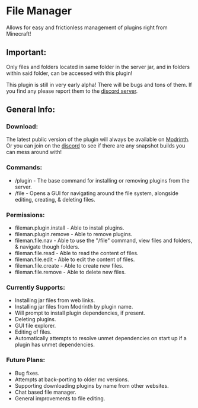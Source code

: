 # File Manager
Allows for easy and frictionless management of plugins right from Minecraft!


## Important:
Only files and folders located in same folder in the server jar, and in folders within said folder, can be accessed with this plugin!

This plugin is still in very early alpha! There will be bugs and tons of them. If you find any please report them to the [discord server](https://discord.gg/3CC6kVcdQH).


## General Info:

### Download:
The latest public version of the plugin will always be available on [Modrinth](https://modrinth.com/plugin/file-manager). Or you can join on the [discord](https://discord.gg/3CC6kVcdQH) to see if there are any snapshot builds you can mess around with!

### Commands:
- /plugin - The base command for installing or removing plugins from the server. <br>
- /file - Opens a GUI for navigating around the file system, alongside editing, creating, & deleting files.

### Permissions:
- fileman.plugin.install - Able to install plugins.
- fileman.plugin.remove - Able to remove plugins.
- fileman.file.nav - Able to use the "/file" command, view files and folders, & navigate though folders.
- fileman.file.read - Able to read the content of files.
- fileman.file.edit - Able to edit the content of files.
- fileman.file.create - Able to create new files.
- fileman.file.remove - Able to delete new files.

### Currently Supports:
- Installing jar files from web links.
- Installing jar files from Modrinth by plugin name.
- Will prompt to install plugin dependencies, if present.
- Deleting plugins.
- GUI file explorer.
- Editing of files.
- Automatically attempts to resolve unmet dependencies on start up if a plugin has unmet dependencies.

### Future Plans:
- Bug fixes.
- Attempts at back-porting to older mc versions.
- Supporting downloading plugins by name from other websites.
- Chat based file manager.
- General improvements to file editing.